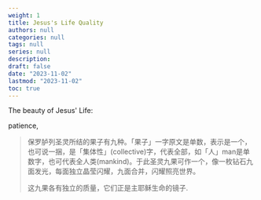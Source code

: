 ```yaml
---
weight: 1
title: Jesus's Life Quality
authors: null
categories: null
tags: null
series: null
description: 
draft: false
date: "2023-11-02"
lastmod: "2023-11-02"
toc: true
---
```


<!--more-->


The beauty of Jesus' Life:

patience, 

<blockquote>
保罗胪列圣灵所结的果子有九种。「果子」一字原文是单数，表示是一个，也可说一捆，是「集体性」(collective)字，代表全部，如「人」man是单数字，也可代表全人类(mankind)。于此圣灵九果可作一个，像一枚钻石九面发光，每面独立晶莹闪耀，九面合并，闪耀照亮世界。

这九果各有独立的质量，它们正是主耶稣生命的镜子.
</blockquote>